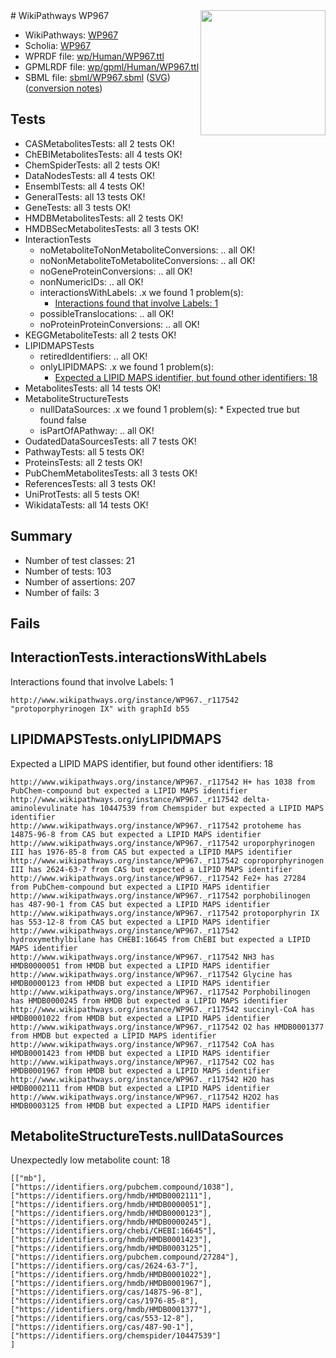<img style="float: right; width: 200px" src="../logo.png" />
# WikiPathways WP967

* WikiPathways: [WP967](https://identifiers.org/wikipathways:WP967)
* Scholia: [WP967](https://scholia.toolforge.org/wikipathways/WP967)
* WPRDF file: [wp/Human/WP967.ttl](../wp/Human/WP967.ttl)
* GPMLRDF file: [wp/gpml/Human/WP967.ttl](../wp/gpml/Human/WP967.ttl)
* SBML file: [sbml/WP967.sbml](../sbml/WP967.sbml) ([SVG](../sbml/WP967.svg)) ([conversion notes](../sbml/WP967.txt))

## Tests
* CASMetabolitesTests: all 2 tests OK!
* ChEBIMetabolitesTests: all 4 tests OK!
* ChemSpiderTests: all 2 tests OK!
* DataNodesTests: all 4 tests OK!
* EnsemblTests: all 4 tests OK!
* GeneralTests: all 13 tests OK!
* GeneTests: all 3 tests OK!
* HMDBMetabolitesTests: all 2 tests OK!
* HMDBSecMetabolitesTests: all 3 tests OK!
* InteractionTests
    * noMetaboliteToNonMetaboliteConversions: .. all OK!
    * noNonMetaboliteToMetaboliteConversions: .. all OK!
    * noGeneProteinConversions: .. all OK!
    * nonNumericIDs: .. all OK!
    * interactionsWithLabels: .x we found 1 problem(s):
        * [Interactions found that involve Labels: 1](#630d2678)
    * possibleTranslocations: .. all OK!
    * noProteinProteinConversions: .. all OK!
* KEGGMetaboliteTests: all 2 tests OK!
* LIPIDMAPSTests
    * retiredIdentifiers: .. all OK!
    * onlyLIPIDMAPS: .x we found 1 problem(s):
        * [Expected a LIPID MAPS identifier, but found other identifiers: 18](#d0bfb680)
* MetabolitesTests: all 14 tests OK!
* MetaboliteStructureTests
    * nullDataSources: .x we found 1 problem(s):
            * Expected true but found false
    * isPartOfAPathway: .. all OK!
* OudatedDataSourcesTests: all 7 tests OK!
* PathwayTests: all 5 tests OK!
* ProteinsTests: all 2 tests OK!
* PubChemMetabolitesTests: all 3 tests OK!
* ReferencesTests: all 3 tests OK!
* UniProtTests: all 5 tests OK!
* WikidataTests: all 14 tests OK!


## Summary

* Number of test classes: 21
* Number of tests: 103
* Number of assertions: 207
* Number of fails: 3

## Fails

<a name="630d2678" />

## InteractionTests.interactionsWithLabels

Interactions found that involve Labels: 1
```
http://www.wikipathways.org/instance/WP967._r117542 "protoporphyrinogen IX" with graphId b55
```

<a name="d0bfb680" />

## LIPIDMAPSTests.onlyLIPIDMAPS

Expected a LIPID MAPS identifier, but found other identifiers: 18
```
http://www.wikipathways.org/instance/WP967._r117542 H+ has 1038 from PubChem-compound but expected a LIPID MAPS identifier
http://www.wikipathways.org/instance/WP967._r117542 delta-aminolevulinate has 10447539 from Chemspider but expected a LIPID MAPS identifier
http://www.wikipathways.org/instance/WP967._r117542 protoheme has 14875-96-8 from CAS but expected a LIPID MAPS identifier
http://www.wikipathways.org/instance/WP967._r117542 uroporphyrinogen III has 1976-85-8 from CAS but expected a LIPID MAPS identifier
http://www.wikipathways.org/instance/WP967._r117542 coproporphyrinogen III has 2624-63-7 from CAS but expected a LIPID MAPS identifier
http://www.wikipathways.org/instance/WP967._r117542 Fe2+ has 27284 from PubChem-compound but expected a LIPID MAPS identifier
http://www.wikipathways.org/instance/WP967._r117542 porphobilinogen has 487-90-1 from CAS but expected a LIPID MAPS identifier
http://www.wikipathways.org/instance/WP967._r117542 protoporphyrin IX has 553-12-8 from CAS but expected a LIPID MAPS identifier
http://www.wikipathways.org/instance/WP967._r117542 hydroxymethylbilane has CHEBI:16645 from ChEBI but expected a LIPID MAPS identifier
http://www.wikipathways.org/instance/WP967._r117542 NH3 has HMDB0000051 from HMDB but expected a LIPID MAPS identifier
http://www.wikipathways.org/instance/WP967._r117542 Glycine has HMDB0000123 from HMDB but expected a LIPID MAPS identifier
http://www.wikipathways.org/instance/WP967._r117542 Porphobilinogen has HMDB0000245 from HMDB but expected a LIPID MAPS identifier
http://www.wikipathways.org/instance/WP967._r117542 succinyl-CoA has HMDB0001022 from HMDB but expected a LIPID MAPS identifier
http://www.wikipathways.org/instance/WP967._r117542 O2 has HMDB0001377 from HMDB but expected a LIPID MAPS identifier
http://www.wikipathways.org/instance/WP967._r117542 CoA has HMDB0001423 from HMDB but expected a LIPID MAPS identifier
http://www.wikipathways.org/instance/WP967._r117542 CO2 has HMDB0001967 from HMDB but expected a LIPID MAPS identifier
http://www.wikipathways.org/instance/WP967._r117542 H2O has HMDB0002111 from HMDB but expected a LIPID MAPS identifier
http://www.wikipathways.org/instance/WP967._r117542 H2O2 has HMDB0003125 from HMDB but expected a LIPID MAPS identifier
```

<a name="91904191" />

## MetaboliteStructureTests.nullDataSources

Unexpectedly low metabolite count: 18
```
[["mb"],
["https://identifiers.org/pubchem.compound/1038"],
["https://identifiers.org/hmdb/HMDB0002111"],
["https://identifiers.org/hmdb/HMDB0000051"],
["https://identifiers.org/hmdb/HMDB0000123"],
["https://identifiers.org/hmdb/HMDB0000245"],
["https://identifiers.org/chebi/CHEBI:16645"],
["https://identifiers.org/hmdb/HMDB0001423"],
["https://identifiers.org/hmdb/HMDB0003125"],
["https://identifiers.org/pubchem.compound/27284"],
["https://identifiers.org/cas/2624-63-7"],
["https://identifiers.org/hmdb/HMDB0001022"],
["https://identifiers.org/hmdb/HMDB0001967"],
["https://identifiers.org/cas/14875-96-8"],
["https://identifiers.org/cas/1976-85-8"],
["https://identifiers.org/hmdb/HMDB0001377"],
["https://identifiers.org/cas/553-12-8"],
["https://identifiers.org/cas/487-90-1"],
["https://identifiers.org/chemspider/10447539"]
]
```

